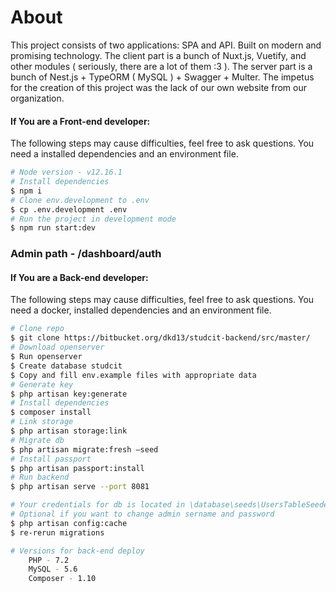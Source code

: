 ﻿# About
This project consists of two applications: SPA and API. Built on modern and promising technology. The client part is a bunch of Nuxt.js, Vuetify, and other modules ( seriously, there are a lot of them :3 ). The server part is a bunch of Nest.js + TypeORM ( MySQL ) + Swagger + Multer. The impetus for the creation of this project was the lack of our own website from our organization.

#### If You are a Front-end developer:
The following steps may cause difficulties, feel free to ask questions. You need a installed dependencies and an environment file.
```bash
# Node version - v12.16.1
# Install dependencies
$ npm i
# Clone env.development to .env
$ cp .env.development .env
# Run the project in development mode
$ npm run start:dev
```

### Admin path - /dashboard/auth

#### If You are a Back-end developer:
The following steps may cause difficulties, feel free to ask questions. You need a docker, installed dependencies and an environment file.
```bash
# Clone repo
$ git clone https://bitbucket.org/dkd13/studcit-backend/src/master/
# Download openserver
$ Run openserver
$ Create database studcit
$ Copy and fill env.example files with appropriate data
# Generate key
$ php artisan key:generate
# Install dependencies
$ composer install
# Link storage
$ php artisan storage:link
# Migrate db
$ php artisan migrate:fresh —seed
# Install passport
$ php artisan passport:install
# Run backend
$ php artisan serve --port 8081

# Your credentials for db is located in \database\seeds\UsersTableSeeder.php
# Optional if you want to change admin sername and password
$ php artisan config:cache
$ re-rerun migrations

# Versions for back-end deploy
	PHP - 7.2
	MySQL - 5.6
	Composer - 1.10
```


